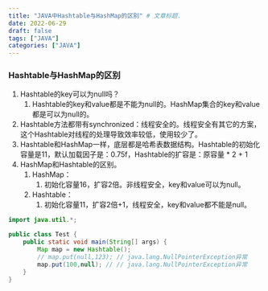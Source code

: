 ```yaml
---
title: "JAVA中Hashtable与HashMap的区别" # 文章标题.
date: 2022-06-29
draft: false
tags: ["JAVA"]
categories: ["JAVA"]
---
```


### Hashtable与HashMap的区别

1. Hashtable的key可以为null吗？
   1. Hashtable的key和value都是不能为null的。HashMap集合的key和value都是可以为null的。
2. Hashtable方法都带有synchronized：线程安全的。线程安全有其它的方案，这个Hashtable对线程的处理导致效率较低，使用较少了。
3. Hashtable和HashMap一样，底层都是哈希表数据结构。Hashtable的初始化容量是11，默认加载因子是：0.75f，Hashtable的扩容是：原容量 * 2 + 1
4. HashMap和Hashtable的区别。
   1. HashMap：
      1. 初始化容量16，扩容2倍。非线程安全，key和value可以为null。
   2. Hashtable：
      1. 初始化容量11，扩容2倍+1，线程安全，key和value都不能是null。

```java
import java.util.*;

public class Test {
    public static void main(String[] args) {
        Map map = new Hashtable();
        // map.put(null,123); // java.lang.NullPointerException异常
        map.put(100,null); // // java.lang.NullPointerException异常
    }
}
```

